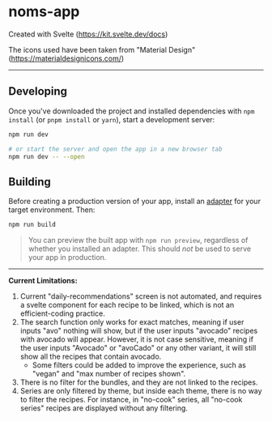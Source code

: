 # noms-app

Created with Svelte (https://kit.svelte.dev/docs)

The icons used have been taken from "Material Design" (https://materialdesignicons.com/)

---

## Developing

Once you've downloaded the project and installed dependencies with `npm install` (or `pnpm install` or `yarn`), start a development server:

```bash
npm run dev

# or start the server and open the app in a new browser tab
npm run dev -- --open
```

## Building

Before creating a production version of your app, install an [adapter](https://kit.svelte.dev/docs#adapters) for your target environment. Then:

```bash
npm run build
```

> You can preview the built app with `npm run preview`, regardless of whether you installed an adapter. This should _not_ be used to serve your app in production.


---

**Current Limitations:**
1. Current "daily-recommendations" screen is not automated, and requires a svelte component for each recipe to be linked, which is not an efficient-coding practice.
2. The search function only works for exact matches, meaning if user inputs "avo" nothing will show, but if the user inputs "avocado" recipes with avocado will appear. However, it is not case sensitive, meaning if the user inputs "Avocado" or "avoCado" or any other variant, it will still show all the recipes that contain avocado.
      - Some filters could be added to improve the experience, such as "vegan" and "max number of recipes shown".
4. There is no filter for the bundles, and they are not linked to the recipes.
5. Series are only filtered by theme, but inside each theme, there is no way to filter the recipes. For instance, in "no-cook" series, all "no-cook series" recipes are displayed without any filtering.
